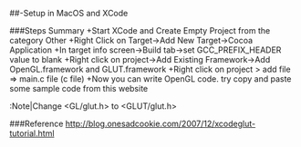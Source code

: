 
##-Setup in MacOS and XCode


###Steps Summary
+Start XCode and Create Empty Project from the category Other
+Right Click on Target->Add New Target->Cocoa Application
+In target info screen->Build tab->set GCC_PREFIX_HEADER value to blank
+Right click on project->Add Existing Framework->Add OpenGL.framework and GLUT.framework
+Right click on project > add file => main.c file (c file)
+Now you can write OpenGL code. try copy and paste some sample code from this website

:Note|Change <GL/glut.h> to <GLUT/glut.h>

###Reference
http://blog.onesadcookie.com/2007/12/xcodeglut-tutorial.html



